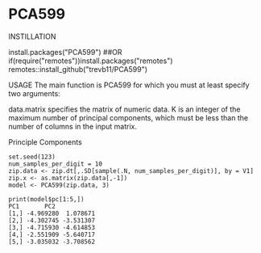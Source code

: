# PCA599

INSTILLATION

install.packages("PCA599")
##OR
if(require("remotes"))install.packages("remotes")
remotes::install_github("trevb11/PCA599")

USAGE
The main function is PCA599 for which you must at least specify two arguments:

data.matrix specifies the matrix of numeric data.
K is an integer of the maximum number of principal components, which must be less than the number of columns in the input matrix.

Principle Components
```{r}
set.seed(123)
num_samples_per_digit = 10
zip.data <- zip.dt[,.SD[sample(.N, num_samples_per_digit)], by = V1]
zip.x <- as.matrix(zip.data[,-1])
model <- PCA599(zip.data, 3)

print(model$pc[1:5,])
PC1       PC2
[1,] -4.969280  1.078671
[2,] -4.302745 -3.531307
[3,] -4.715930 -4.614853
[4,] -2.551909 -5.640717
[5,] -3.035032 -3.708562
```
